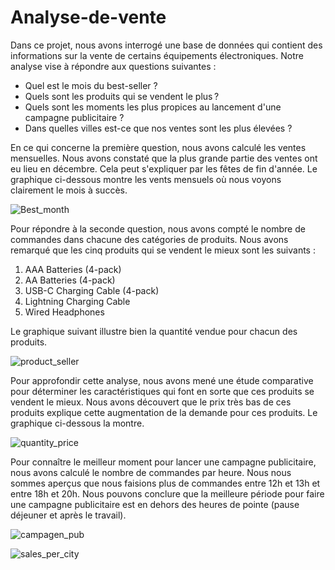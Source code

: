 # Analyse-de-vente

Dans ce projet, nous avons interrogé une base de données qui contient des informations sur la vente de certains équipements électroniques. Notre analyse vise à répondre aux questions suivantes :
<ul>
<li> Quel est le mois du best-seller ? </li>
<li> Quels sont les produits qui se vendent le plus ? </li>
<li> Quels sont les moments les plus propices au lancement d'une campagne publicitaire ? </li>
<li> Dans quelles villes est-ce que nos ventes sont les plus élevées ? </li>
</ul>
En ce qui concerne la première question, nous avons calculé les ventes mensuelles. Nous avons constaté que la plus grande partie des ventes ont eu lieu en décembre. Cela peut s'expliquer par les fêtes de fin d'année. Le graphique ci-dessous montre les vents mensuels où nous voyons clairement le mois à succès.

![Best_month](https://user-images.githubusercontent.com/82402218/215469455-1d0d9837-662c-4bbb-b6b2-ec0f021a2fba.png)

Pour répondre à la seconde question, nous avons compté le nombre de commandes dans chacune des catégories de produits. Nous avons remarqué que les cinq produits qui se vendent le mieux sont les suivants :
<ol>
    <li>AAA Batteries (4-pack)</li>
    <li>AA Batteries (4-pack)</li>
    <li>USB-C Charging Cable (4-pack)</li>
    <li>Lightning Charging Cable</li>
    <li>Wired Headphones </li>
</ol>
Le graphique suivant illustre bien la quantité vendue pour chacun des produits.

![product_seller](https://user-images.githubusercontent.com/82402218/215469479-e1c90879-e396-4d39-b6bb-e45fe698ae0a.png )

Pour approfondir cette analyse, nous avons mené une étude comparative pour déterminer les caractéristiques qui font en sorte que ces produits se vendent le mieux. Nous avons découvert que le prix très bas de ces produits explique cette augmentation de la demande pour ces produits. Le graphique ci-dessous la montre.

![quantity_price](https://user-images.githubusercontent.com/82402218/215469500-9412f355-ceb1-4dfe-8a09-0e2f8cc89e7e.png)

Pour connaître le meilleur moment pour lancer une campagne publicitaire, nous avons calculé le nombre de commandes par heure. Nous nous sommes aperçus que nous faisions plus de commandes entre 12h et 13h et entre 18h et 20h.
Nous pouvons conclure que la meilleure période pour faire une campagne publicitaire est en dehors des heures de pointe (pause déjeuner et après le travail).

![campagen_pub](https://user-images.githubusercontent.com/82402218/215469474-614c6bf0-9e72-47de-8267-55923398de3e.png)


![sales_per_city](https://user-images.githubusercontent.com/82402218/215469529-2f2db0d8-1416-4010-917a-cd461072efb4.png)
